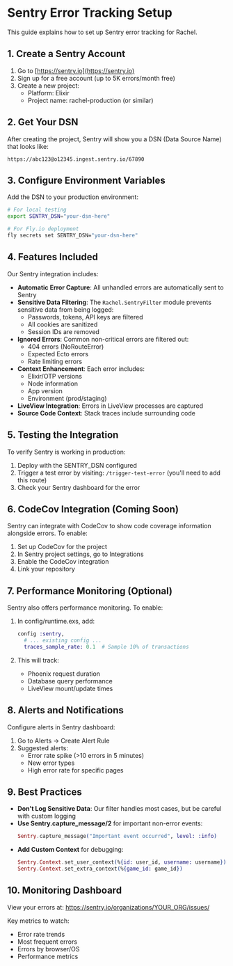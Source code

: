 # Sentry Error Tracking Setup

This guide explains how to set up Sentry error tracking for Rachel.

## 1. Create a Sentry Account

1. Go to [https://sentry.io](https://sentry.io)
2. Sign up for a free account (up to 5K errors/month free)
3. Create a new project:
   - Platform: Elixir
   - Project name: rachel-production (or similar)

## 2. Get Your DSN

After creating the project, Sentry will show you a DSN (Data Source Name) that looks like:
```
https://abc123@o12345.ingest.sentry.io/67890
```

## 3. Configure Environment Variables

Add the DSN to your production environment:

```bash
# For local testing
export SENTRY_DSN="your-dsn-here"

# For Fly.io deployment
fly secrets set SENTRY_DSN="your-dsn-here"
```

## 4. Features Included

Our Sentry integration includes:

- **Automatic Error Capture**: All unhandled errors are automatically sent to Sentry
- **Sensitive Data Filtering**: The `Rachel.SentryFilter` module prevents sensitive data from being logged:
  - Passwords, tokens, API keys are filtered
  - All cookies are sanitized
  - Session IDs are removed
- **Ignored Errors**: Common non-critical errors are filtered out:
  - 404 errors (NoRouteError)
  - Expected Ecto errors
  - Rate limiting errors
- **Context Enhancement**: Each error includes:
  - Elixir/OTP versions
  - Node information
  - App version
  - Environment (prod/staging)
- **LiveView Integration**: Errors in LiveView processes are captured
- **Source Code Context**: Stack traces include surrounding code

## 5. Testing the Integration

To verify Sentry is working in production:

1. Deploy with the SENTRY_DSN configured
2. Trigger a test error by visiting: `/trigger-test-error` (you'll need to add this route)
3. Check your Sentry dashboard for the error

## 6. CodeCov Integration (Coming Soon)

Sentry can integrate with CodeCov to show code coverage information alongside errors. To enable:

1. Set up CodeCov for the project
2. In Sentry project settings, go to Integrations
3. Enable the CodeCov integration
4. Link your repository

## 7. Performance Monitoring (Optional)

Sentry also offers performance monitoring. To enable:

1. In config/runtime.exs, add:
   ```elixir
   config :sentry,
     # ... existing config ...
     traces_sample_rate: 0.1  # Sample 10% of transactions
   ```

2. This will track:
   - Phoenix request duration
   - Database query performance
   - LiveView mount/update times

## 8. Alerts and Notifications

Configure alerts in Sentry dashboard:

1. Go to Alerts → Create Alert Rule
2. Suggested alerts:
   - Error rate spike (>10 errors in 5 minutes)
   - New error types
   - High error rate for specific pages

## 9. Best Practices

- **Don't Log Sensitive Data**: Our filter handles most cases, but be careful with custom logging
- **Use Sentry.capture_message/2** for important non-error events:
  ```elixir
  Sentry.capture_message("Important event occurred", level: :info)
  ```
- **Add Custom Context** for debugging:
  ```elixir
  Sentry.Context.set_user_context(%{id: user_id, username: username})
  Sentry.Context.set_extra_context(%{game_id: game_id})
  ```

## 10. Monitoring Dashboard

View your errors at: https://sentry.io/organizations/YOUR_ORG/issues/

Key metrics to watch:
- Error rate trends
- Most frequent errors
- Errors by browser/OS
- Performance metrics